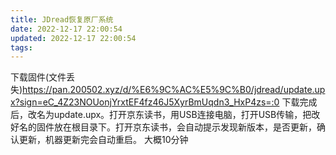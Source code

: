 ```yaml
---
title: JDread恢复原厂系统
date: 2022-12-17 22:00:54
updated: 2022-12-17 22:00:54
tags:
---
```

下载固件(文件丢失)https://pan.200502.xyz/d/%E6%9C%AC%E5%9C%B0/jdread/update.upx?sign=eC_4Z23NOUonjYrxtEF4fz46J5XyrBmUqdn3_HxP4zs=:0
下载完成后，改名为update.upx。打开京东读书，用USB连接电脑，打开USB传输，把改好名的固件放在根目录下。打开京东读书，会自动提示发现新版本，是否更新，确认更新，机器更新完会自动重启。
大概10分钟